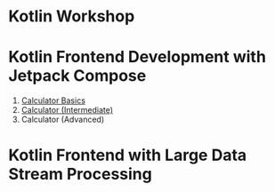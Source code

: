 Kotlin Workshop
==================

# Kotlin Frontend Development with Jetpack Compose

1. [Calculator Basics](calculator)
2. [Calculator (Intermediate)](https://github.com/SwinAkathon/kotlin-workshop/tree/medium?tab=readme-ov-file)
3. Calculator (Advanced)

# Kotlin Frontend with Large Data Stream Processing

